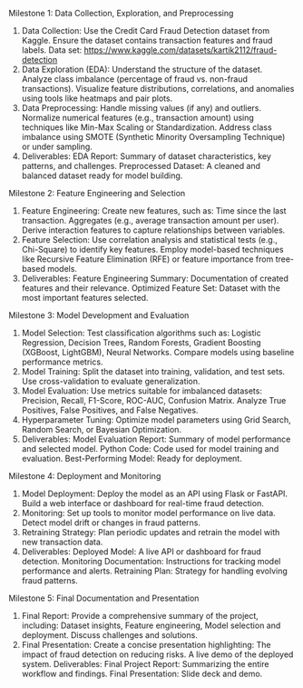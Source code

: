 Milestone 1: Data Collection, Exploration, and Preprocessing
1.	Data Collection: Use the Credit Card Fraud Detection dataset from Kaggle. Ensure the dataset contains transaction features and fraud labels. 
Data set: https://www.kaggle.com/datasets/kartik2112/fraud-detection
2.	Data Exploration (EDA): Understand the structure of the dataset. Analyze class imbalance (percentage of fraud vs. non-fraud transactions). Visualize feature distributions, correlations, and anomalies using tools like heatmaps and pair plots.
3.	Data Preprocessing: Handle missing values (if any) and outliers. Normalize numerical features (e.g., transaction amount) using techniques like Min-Max Scaling or Standardization. Address class imbalance using SMOTE (Synthetic Minority Oversampling Technique) or under sampling. 
4.	Deliverables: EDA Report: Summary of dataset characteristics, key patterns, and challenges. Preprocessed Dataset: A cleaned and balanced dataset ready for model building.
   
Milestone 2: Feature Engineering and Selection

1.	Feature Engineering: Create new features, such as: Time since the last transaction. Aggregates (e.g., average transaction amount per user). Derive interaction features to capture relationships between variables. 
2.	Feature Selection: Use correlation analysis and statistical tests (e.g., Chi-Square) to identify key features. Employ model-based techniques like Recursive Feature Elimination (RFE) or feature importance from tree-based models. 
3.	Deliverables: Feature Engineering Summary: Documentation of created features and their relevance. Optimized Feature Set: Dataset with the most important features selected.
   
Milestone 3: Model Development and Evaluation

1.	Model Selection: Test classification algorithms such as: Logistic Regression, Decision Trees, Random Forests, Gradient Boosting (XGBoost, LightGBM), Neural Networks. Compare models using baseline performance metrics. 
2.	Model Training: Split the dataset into training, validation, and test sets. Use cross-validation to evaluate generalization. 
3.	Model Evaluation: Use metrics suitable for imbalanced datasets: Precision, Recall, F1-Score, ROC-AUC, Confusion Matrix. Analyze True Positives, False Positives, and False Negatives. 
4.	Hyperparameter Tuning: Optimize model parameters using Grid Search, Random Search, or Bayesian Optimization. 
5.	Deliverables: Model Evaluation Report: Summary of model performance and selected model. Python Code: Code used for model training and evaluation. Best-Performing Model: Ready for deployment.
   
Milestone 4: Deployment and Monitoring

1.	Model Deployment: Deploy the model as an API using Flask or FastAPI. Build a web interface or dashboard for real-time fraud detection. 
2.	Monitoring: Set up tools to monitor model performance on live data. Detect model drift or changes in fraud patterns. 
3.	Retraining Strategy: Plan periodic updates and retrain the model with new transaction data. 
4.	Deliverables: Deployed Model: A live API or dashboard for fraud detection. Monitoring Documentation: Instructions for tracking model performance and alerts. Retraining Plan: Strategy for handling evolving fraud patterns.
   
Milestone 5: Final Documentation and Presentation

1.	Final Report: Provide a comprehensive summary of the project, including: Dataset insights, Feature engineering, Model selection and deployment. Discuss challenges and solutions. 
2.	Final Presentation: Create a concise presentation highlighting: The impact of fraud detection on reducing risks. A live demo of the deployed system. 
Deliverables: Final Project Report: Summarizing the entire workflow and findings. Final Presentation: Slide deck and demo. 
